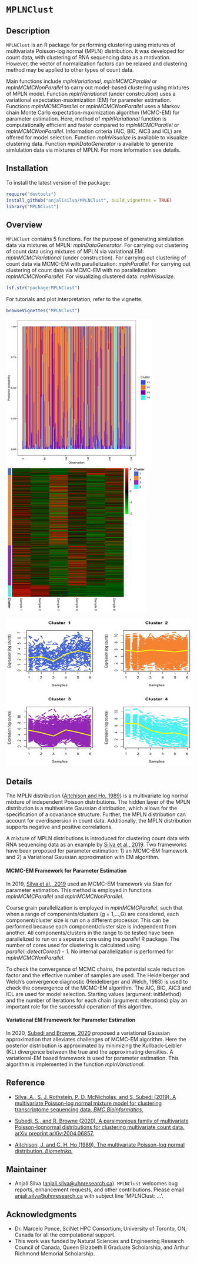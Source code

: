 # `MPLNClust`

## Description
`MPLNClust` is an R package for performing clustering using mixtures of multivariate Poisson-log normal (MPLN) distribution. It was developed for count data, with clustering of RNA sequencing data as a motivation. However, the vector of normalization factors can be relaxed and clustering method may be applied to other types of count data. 

Main functions include *mplnVariational*, *mplnMCMCParallel* or *mplnMCMCNonParallel* to carry out model-based clustering using mixtures of MPLN model. Function *mplnVariational* (under constrcution) uses a variational expectation-maximization (EM) for parameter estimation. Functions *mplnMCMCParallel* or *mplnMCMCNonParallel* uses a Markov chain Monte Carlo expectation-maximization algorithm (MCMC-EM) for parameter estimation. Here, method of *mplnVariational* function is computationally efficient and faster compared to  *mplnMCMCParallel* or *mplnMCMCNonParallel*. Information criteria (AIC, BIC, AIC3 and ICL) are offered for model selection. Function *mplnVisualize* is available to visualize clustering data. Function *mplnDataGenerator* is available to generate simlulation data via mixtures of MPLN. For more information see details. 

## Installation

To install the latest version of the package:

``` r
require("devtools")
install_github("anjalisilva/MPLNClust", build_vignettes = TRUE)
library("MPLNClust")
```

## Overview

`MPLNClust` contains 5 functions. For the purpose of generating simlulation data via mixtures of MPLN: *mplnDataGenerator*. For carrying out clustering of count data using mixtures of MPLN via variational EM: *mplnMCMCVariational* (under construction). For carrying out clustering of count data via MCMC-EM with parallelization: *mplnParallel*. For carrying out clustering of count data  via MCMC-EM with no parallelization: *mplnMCMCNonParallel*. For visualizing clustered data: *mplnVisualize*. 

``` r
lsf.str("package:MPLNClust")
```

For tutorials and plot interpretation, refer to the vignette.

``` r
browseVignettes("MPLNClust")
```
<p float="center">
  <img src="inst/extdata/barplot_FourClusterModel.png" alt="Overview" width="400"/>
  &nbsp;
  &nbsp;
  &nbsp;
  &nbsp;
  &nbsp;
  &nbsp;
  <img src="inst/extdata/heatmap_FourClusterModel.png" alt="Overview" width="380"/>
</p>

<div style="text-align:center"><img src="inst/extdata/LinePlots_FourClusterModel.png" alt="Lineplot" width="600" height="400"/>

<div style="text-align:left">
<div style="text-align:left">

## Details

The MPLN distribution ([Aitchison and Ho, 1989](https://www.jstor.org/stable/2336624?seq=1)) is a multivariate log normal mixture of independent Poisson distributions. The hidden layer of the MPLN distribution is a multivariate Gaussian distribution, which allows for the specification of a covariance structure. Further, the MPLN distribution can account for overdispersion in count data. Additionally, the MPLN distribution supports negative and positive correlations.

A mixture of MPLN distributions is introduced for clustering count data with RNA sequencing data as an example by [Silva et al., 2019](https://bmcbioinformatics.biomedcentral.com/articles/10.1186/s12859-019-2916-0). Two frameworks have been proposed for parameter estimation: 1) an MCMC-EM framework and 2) a Variational Gaussian approximation with EM algorithm. 

#### MCMC-EM Framework for Parameter Estimation 

In 2019, [Silva et al., 2019](https://bmcbioinformatics.biomedcentral.com/articles/10.1186/s12859-019-2916-0) used an MCMC-EM framework via Stan for parameter estimation. This method is employed in functions *mplnMCMCParallel* and *mplnMCMCNonParallel*. 

Coarse grain parallelization is employed in *mplnMCMCParallel*, such that when a range of components/clusters (g = 1,...,G) are considered, each component/cluster size is run on a different processor. This can be performed because each component/cluster size is independent from another. All components/clusters in the range to be tested have been parallelized to run on a seperate core using the *parallel* R package. The number of cores used for clustering is calculated using *parallel::detectCores() - 1*. No internal parallelization is performed for *mplnMCMCNonParallel*. 

To check the convergence of MCMC chains, the potential scale reduction factor and the effective number of samples are used. The Heidelberger and Welch’s convergence diagnostic (Heidelberger and Welch, 1983) is used to check the convergence of the MCMC-EM algorithm. The AIC, BIC, AIC3 and ICL are used for model selection. Starting values (argument: initMethod) and the number of iterations for each chain (argument: nIterations) play an important role for the successful operation of this algorithm. 

#### Variational EM Framework for Parameter Estimation 
In 2020, [Subedi and Browne, 2020](https://arxiv.org/abs/2004.06857) proposed a variational Gaussian approximation that alleviates challenges of MCMC-EM algorithm. Here the posterior distribution is approximated by minimizing the Kullback-Leibler (KL) divergence between the true and the approximating densities. A variational-EM based framework is used for parameter estimation. This algorithm is implemented in the function *mplnVariational*. 


## Reference

* [Silva, A., S. J. Rothstein, P. D. McNicholas, and S. Subedi (2019). A multivariate Poisson-log normal mixture model for clustering transcriptome sequencing data. *BMC Bioinformatics.*](https://bmcbioinformatics.biomedcentral.com/articles/10.1186/s12859-019-2916-0)

* [Subedi, S., and R. Browne (2020). A parsimonious family of multivariate Poisson-lognormal distributions for clustering multivariate count data. arXiv preprint arXiv:2004.06857.](https://arxiv.org/abs/2004.06857)

* [Aitchison, J. and C. H. Ho (1989). The multivariate Poisson-log normal distribution. *Biometrika.*](https://www.jstor.org/stable/2336624?seq=1)

## Maintainer

* Anjali Silva (anjali.silva@uhnresearch.ca). `MPLNClust` welcomes bug reports, enhancement requests, and other contributions. Please email anjali.silva@uhnresearch.ca with subject line 'MPLNClust: ...'. 

## Acknowledgments

* Dr. Marcelo Ponce, SciNet HPC Consortium, University of Toronto, ON, Canada for all the computational support. 
* This work was funded by Natural Sciences and Engineering Research Council of Canada, Queen Elizabeth II Graduate Scholarship, and Arthur Richmond Memorial Scholarship.
